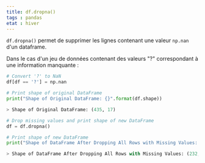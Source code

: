 ```yaml
---
title: df.dropna()
tags : pandas
etat : hiver
---
```


`df.dropna()` permet de supprimer les lignes contenant une valeur `np.nan` d'un dataframe.

Dans le cas d'un jeu de données contenant des valeurs "?" correspondant à une information manquante :

```python
# Convert '?' to NaN
df[df == '?'] = np.nan

# Print shape of original DataFrame
print("Shape of Original DataFrame: {}".format(df.shape))

> Shape of Original DataFrame: (435, 17)

# Drop missing values and print shape of new DataFrame
df = df.dropna()

# Print shape of new DataFrame
print("Shape of DataFrame After Dropping All Rows with Missing Values: {}".format(df.shape))

> Shape of DataFrame After Dropping All Rows with Missing Values: (232, 17)
````

